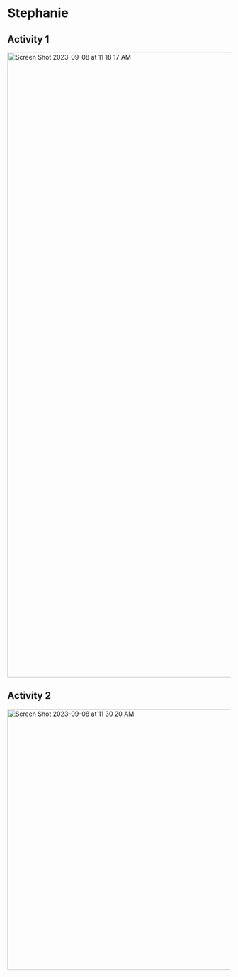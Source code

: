 # Stephanie

## Activity 1
<img width="1409" alt="Screen Shot 2023-09-08 at 11 18 17 AM" src="https://github.com/syang44/ECE444-F2023-Assignment1/assets/81589347/feb9fe9d-094a-4d13-9fcd-826f5239a3b8">

## Activity 2
<img width="588" alt="Screen Shot 2023-09-08 at 11 30 20 AM" src="https://github.com/syang44/ECE444-F2023-Assignment1/assets/81589347/94cdcf87-770d-46a6-9fde-1f446f0e68b3">

